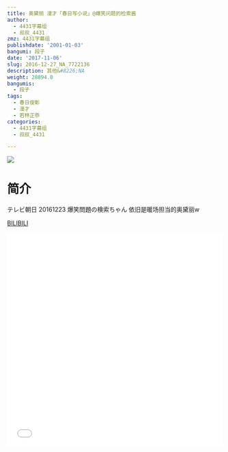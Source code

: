 ```yaml
---
title: 奥黛丽 漫才「春日写小说」@爆笑问题的检索酱
author:
  - 4431字幕组
  - 叔叔_4431
zmz: 4431字幕组
publishdate: '2001-01-03'
bangumi: 段子
date: '2017-11-06'
slug: 2016-12-27_NA_7722136
description: 其他&#8226;NA
weight: 28894.0
bangumis:
  - 段子
tags:
  - 春日俊彰
  - 漫才
  - 若林正恭
categories:
  - 4431字幕组
  - 叔叔_4431

---
```

![](https://i.imgur.com/j66Dr0s.png)
# 简介  
テレビ朝日 20161223 爆笑問題の検索ちゃん
依旧是暖场担当的奥黛丽w

  [BILIBILI](https://www.bilibili.com/video/av7722136/)

  <iframe src="//www.bilibili.com/blackboard/player.html?aid=7722136" width="100%" height="500" frameborder="0" allowfullscreen="allowfullscreen"></iframe>
